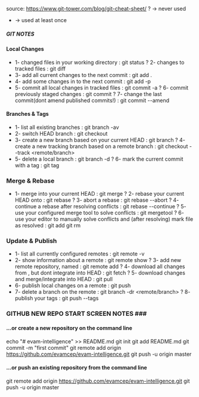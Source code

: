 source: https://www.git-tower.com/blog/git-cheat-sheet/
? -> never used
+ -> used at least once

##### GIT NOTES #####

#### Local Changes ####
+ 1- changed files in your working directory               : git status 
? 2- changes to tracked files                              : git diff 
+ 3- add all current changes to the next commit            : git add . 
+ 4- add some changes in <file> to the next commit         : git add -p <file> 
+ 5- commit all local changes in tracked files             : git commit -a 
? 6- commit previously staged changes                      : git commit 
? 7- change the last commit(dont amend published commits!) : git commit --amend 

#### Branches & Tags ####
+ 1- list all existing branches                            : git branch -av 
+ 2- switch HEAD branch                                    : git checkout <branch> 
+ 3- create a new branch based on your current HEAD        : git branch <new-branch> 
? 4- create a new tracking branch based on a remote branch : git checkout --track <remote/branch> 
+ 5- delete a local branch                                 : git branch -d <branch> 
? 6- mark the current commit with a tag                    : git tag <tag-name> 

### Merge & Rebase ###
+ 1- merge <branch> into your current HEAD                 : git merge <branch> 
? 2- rebase your current HEAD onto <branch>                : git rebase <branch> 
? 3- abort a rebase                                        : git rebase --abort 
? 4- continue a rebase after resolving conflicts           : git rebase --continue 
? 5- use your configured merge tool to solve conflicts     : git mergetool 
? 6- use your editor to manually solve conflicts and 
    (after resolving) mark file as resolved                : git add <resolved-file> 
                                                             git rm <resolved-file> 

### Update & Publish ###
+ 1- list all currently configured remotes                 : git remote -v 
+ 2- show information about a remote                       : git remote show <remote> 
? 3- add new remote repository, named <remote>             : git remote add <shortname> <url> 
? 4- download all changes from <remote>, 
     but dont integrate into HEAD                          : git fetch <remote> 
? 5- download changes and merge/integrate into HEAD        : git pull <remote> <branch> 
+ 6- publish local changes on a remote                     : git push <remote> <branch> 
+ 7- delete a branch on the remote                         : git branch -dr <remote/branch> 
? 8- publish your tags                                     : git push --tags 


### GITHUB NEW REPO START SCREEN NOTES ### 
#### …or create a new repository on the command line 
echo "# evam-intelligence" >> README.md 
git init 
git add README.md 
git commit -m "first commit" 
git remote add origin https://github.com/evamcep/evam-intelligence.git 
git push -u origin master 
#### …or push an existing repository from the command line 
git remote add origin https://github.com/evamcep/evam-intelligence.git 
git push -u origin master 
